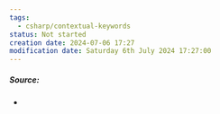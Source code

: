 ```yaml
---
tags:
  - csharp/contextual-keywords
status: Not started
creation date: 2024-07-06 17:27
modification date: Saturday 6th July 2024 17:27:00
---
```

##### Source:
* 